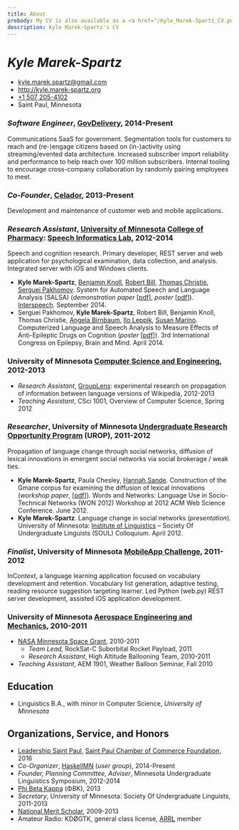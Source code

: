 ```yaml
---
title: About
prebody: My CV is also available as a <a href="/Kyle_Marek-Spartz_CV.pdf">PDF</a>.
description: Kyle Marek-Spartz's CV
---
```


# ***Kyle Marek-Spartz***

- <kyle.marek.spartz@gmail.com>
- <http://kyle.marek-spartz.org>
- [+1 507 205-4102](tel:+1-507-205-4102)
- Saint Paul, Minnesota

### *Software Engineer*, [GovDelivery](http://www.govdelivery.com/), 2014-Present

Communications SaaS for government. Segmentation tools for customers to reach
and (re-)engage citizens based on (in-)activity using streaming/evented data
architecture. Increased subscriber import reliability and performance to help
reach over 100 million subscribers. Internal tooling to encourage cross-company
collaboration by randomly pairing employees to meet.


### *Co-Founder*, [Celador](http://www.celador.mn), 2013-Present

Development and maintenance of customer web and mobile applications.


### *Research Assistant*, [University of Minnesota](http://www.umn.edu/) [College of Pharmacy](http://www.pharmacy.umn.edu/): [Speech Informatics Lab](http://rxinformatics.umn.edu/), 2012-2014

Speech and cognition research. Primary developer, REST server and web
application for psychological examination, data collection, and analysis.
Integrated server with iOS and Windows clients.

- **Kyle Marek-Spartz**, [Benjamin Knoll](http://www.bmhi.umn.edu/ihi/research/nlpie/people/knoll/), [Robert Bill](http://www.bmhi.umn.edu/ihi/research/nlpie/people/bill/), [Thomas Christie](https://tom-christie.github.io/), [Serguei Pakhomov](http://www.tc.umn.edu/~pakh0002/homepage/). System for Automated Speech and Language Analysis (SALSA) (*demonstration paper* [[pdf](http://kyle.marek-spartz.org/publications/2014-interspeech-paper.pdf)], *poster* [[pdf](http://kyle.marek-spartz.org/publications/2014-interspeech-poster.pdf)]). [Interspeech](http://www.isca-speech.org/iscaweb/index.php/conferences/interspeech). September 2014.
- Serguei Pakhomov, **Kyle Marek-Spartz**, Robert Bill, Benjamin Knoll, Thomas Christie, [Angela Birnbaum](http://www.pharmacy.umn.edu/bio/pharmacy-faculty-by-department/angela-birnbaum), [Ilo Leppik](http://www.pharmacy.umn.edu/bio/pharmacy-faculty-by-department/ilo-leppik), [Susan Marino](http://www.pharmacy.umn.edu/bio/pharmacy-faculty-by-department/susan-marino). Computerized Language and Speech Analysis to Measure Effects of Anti-Epileptic Drugs on Cognition (*poster* [[pdf](http://kyle.marek-spartz.org/publications/2014-epilepsy-poster.pdf)]). 3rd International Congress on Epilepsy, Brain and Mind. April 2014.


### University of Minnesota [Computer Science and Engineering](http://www.cs.umn.edu/index.php), 2012-2013

- *Research Assistant*, [GroupLens](http://www.grouplens.org/): experimental research on propagation of information between language versions of Wikipedia, 2012-2013
- *Teaching Assistant*, CSci 1001, Overview of Computer Science, Spring 2012


### *Researcher*, University of Minnesota [Undergraduate Research Opportunity Program](http://www.urop.umn.edu/) (UROP), 2011-2012

Propagation of language change through social networks, diffusion of lexical
innovations in emergent social networks via social brokerage / weak ties.

- **Kyle Marek-Spartz**, Paula Chesley, [Hannah Sande](http://linguistics.berkeley.edu/~hsande/). Construction of the Gmane corpus for examining the diffusion of lexical innovations (*workshop paper*,  [[pdf](http://kyle.marek-spartz.org/publications/WON2012_Marek-Spartz_Chesley_Sande_Gmane.pdf)]). Words and Networks: Language Use in Socio-Technical Networks (WON 2012) Workshop at 2012 ACM Web Science Conference. June 2012.
- **Kyle Marek-Spartz**. Language change in social networks (*presentation*). University of Minnesota: [Institute of Linguistics](http://linguistics.umn.edu/) – Society Of Undergraduate Linguists (SOUL) Colloquium. April 2012.


### *Finalist*, University of Minnesota [MobileApp Challenge](https://sites.google.com/a/umn.edu/university-of-minnesota-mobile-app-challenge/home), 2011-2012

InContext, a language learning application focused on vocabulary development and retention.
Vocabulary list generation, adaptive testing, reading resource suggestion targeting learner.
Led Python (web.py) REST server development, assisted iOS application development.


### University of Minnesota [Aerospace Engineering and Mechanics](http://www.aem.umn.edu/), 2010-2011

- [NASA Minnesota Space Grant](http://www.aem.umn.edu/msgc/), 2010-2011
    - *Team Lead*, RockSat-C Suborbital Rocket Payload, 2011
    - *Research Assistant*, High Altitude Ballooning Team, 2010-2011
- *Teaching Assistant*, AEM 1901, Weather Balloon Seminar, Fall 2010

## Education

- Linguistics B.A., with minor in Computer Science, *University of Minnesota*


## Organizations, Service, and Honors

- [Leadership Saint Paul](http://www.saintpaulchamber.com/blog/leadership-saint-paul-class-of-2016-announced), [Saint Paul Chamber of Commerce Foundation](http://www.saintpaulchamber.com/foundation.html), 2016
- *Co-Organizer*, [HaskellMN](http://www.haskell.mn) (*user group*), 2014-Present
- *Founder, Planning Committee, Adviser*, Minnesota Undergraduate Linguistics Symposium, 2012-2014
- [Phi Beta Kappa](https://www.pbk.org) (ΦBK), 2013
- *Secretary*, University of Minnesota: Society Of Undergraduate Linguists, 2011-2013
- [National Merit Scholar](http://www.nationalmerit.org/), 2009-2013
- Amateur Radio: KDØGTK, general class license, [ARRL](http://www.arrl.org/) member
